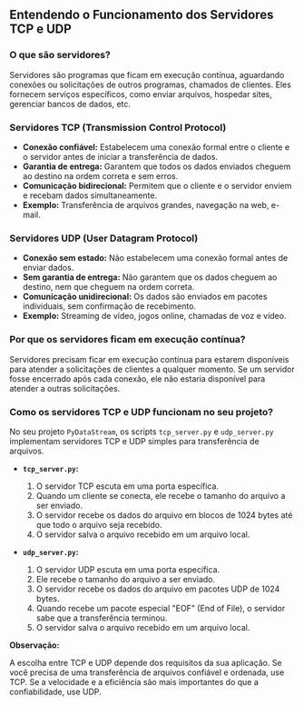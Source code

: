 ## Entendendo o Funcionamento dos Servidores TCP e UDP

### O que são servidores?

Servidores são programas que ficam em execução contínua, aguardando conexões ou solicitações de outros programas, chamados de clientes. Eles fornecem serviços específicos, como enviar arquivos, hospedar sites, gerenciar bancos de dados, etc.

### Servidores TCP (Transmission Control Protocol)

* **Conexão confiável:** Estabelecem uma conexão formal entre o cliente e o servidor antes de iniciar a transferência de dados.
* **Garantia de entrega:** Garantem que todos os dados enviados cheguem ao destino na ordem correta e sem erros.
* **Comunicação bidirecional:** Permitem que o cliente e o servidor enviem e recebam dados simultaneamente.
* **Exemplo:** Transferência de arquivos grandes, navegação na web, e-mail.

### Servidores UDP (User Datagram Protocol)

* **Conexão sem estado:** Não estabelecem uma conexão formal antes de enviar dados.
* **Sem garantia de entrega:** Não garantem que os dados cheguem ao destino, nem que cheguem na ordem correta.
* **Comunicação unidirecional:** Os dados são enviados em pacotes individuais, sem confirmação de recebimento.
* **Exemplo:** Streaming de vídeo, jogos online, chamadas de voz e vídeo.

### Por que os servidores ficam em execução contínua?

Servidores precisam ficar em execução contínua para estarem disponíveis para atender a solicitações de clientes a qualquer momento. Se um servidor fosse encerrado após cada conexão, ele não estaria disponível para atender a outras solicitações.

### Como os servidores TCP e UDP funcionam no seu projeto?

No seu projeto `PyDataStream`, os scripts `tcp_server.py` e `udp_server.py` implementam servidores TCP e UDP simples para transferência de arquivos.

* **`tcp_server.py`:**
    1. O servidor TCP escuta em uma porta específica.
    2. Quando um cliente se conecta, ele recebe o tamanho do arquivo a ser enviado.
    3. O servidor recebe os dados do arquivo em blocos de 1024 bytes até que todo o arquivo seja recebido.
    4. O servidor salva o arquivo recebido em um arquivo local.

* **`udp_server.py`:**
    1. O servidor UDP escuta em uma porta específica.
    2. Ele recebe o tamanho do arquivo a ser enviado.
    3. O servidor recebe os dados do arquivo em pacotes UDP de 1024 bytes.
    4. Quando recebe um pacote especial "EOF" (End of File), o servidor sabe que a transferência terminou.
    5. O servidor salva o arquivo recebido em um arquivo local.

**Observação:**

A escolha entre TCP e UDP depende dos requisitos da sua aplicação. Se você precisa de uma transferência de arquivos confiável e ordenada, use TCP. Se a velocidade e a eficiência são mais importantes do que a confiabilidade, use UDP.
